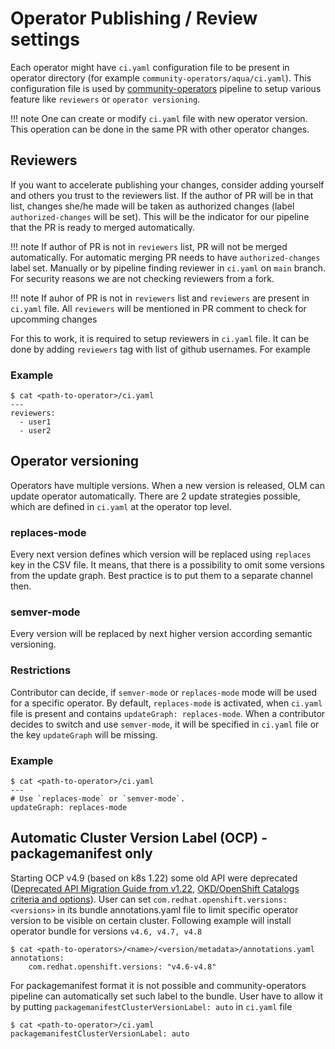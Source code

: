 # Operator Publishing / Review settings

Each operator might have `ci.yaml` configuration file to be present in operator directory (for example `community-operators/aqua/ci.yaml`). This configuration file is used by [community-operators](https://github.com/operator-framework/community-operators) pipeline to setup various feature like `reviewers` or `operator versioning`.

!!! note
    One can create or modify `ci.yaml` file with new operator version. This operation can be done in the same PR with other operator changes. 

## Reviewers

If you want to accelerate publishing your changes, consider adding yourself and others you trust to the reviewers list. If the author of PR will be in that list, changes she/he made will be taken as authorized changes (label `authorized-changes` will be set). This will be the indicator for our pipeline that the PR is ready to merged automatically. 

!!! note
    If author of PR is not in `reviewers` list, PR will not be merged automatically. For automatic merging PR needs to have `authorized-changes` label set. Manually or by pipeline finding reviewer in `ci.yaml` on `main` branch. For security reasons we are not checking reviewers from a fork.

!!! note
    If auhor of PR is not in `reviewers` list and `reviewers` are present in `ci.yaml` file. All `reviewers` will be mentioned in PR comment to check for upcomming changes

For this to work, it is required to setup reviewers in `ci.yaml` file. It can be done by adding `reviewers` tag with list of github usernames. For example

### Example
```
$ cat <path-to-operator>/ci.yaml
---
reviewers:
  - user1 
  - user2

```

## Operator versioning
Operators have multiple versions. When a new version is released, OLM can update operator automatically. There are 2 update strategies possible, which are defined in `ci.yaml` at the operator top level.

### replaces-mode
Every next version defines which version will be replaced using `replaces` key in the CSV file. It means, that there is a possibility to omit some versions from the update graph. Best practice is to put them to a separate channel then.

### semver-mode
Every version will be replaced by next higher version according semantic versioning.

### Restrictions
Contributor can decide, if `semver-mode` or `replaces-mode` mode will be used for a specific operator. By default, `replaces-mode` is activated, when `ci.yaml` file is present and contains `updateGraph: replaces-mode`. When a contributor decides to switch and use `semver-mode`, it will be specified in `ci.yaml` file or the key `updateGraph` will be missing.

### Example
```
$ cat <path-to-operator>/ci.yaml
---
# Use `replaces-mode` or `semver-mode`.
updateGraph: replaces-mode
```

## Automatic Cluster Version Label (OCP) - packagemanifest only

Starting OCP v4.9 (based on k8s 1.22) some old API were deprecated ([Deprecated API Migration Guide from v1.22](https://kubernetes.io/docs/reference/using-api/deprecation-guide/#v1-22), [OKD/OpenShift Catalogs criteria and options](./packaging-required-criteria-ocp.md)). User can set `com.redhat.openshift.versions: <versions>` in its bundle annotations.yaml file to limit specific operator version to be visible on certain cluster. Following example will install operator bundle for versions `v4.6, v4.7, v4.8`
```
$ cat <path-to-operators>/<name>/<version/metadata>/annotations.yaml
annotations:
    com.redhat.openshift.versions: "v4.6-v4.8"
```
For packagemanifest format it is not possible and community-operators pipeline can automatically set such label to the bundle. User have to allow it by putting `packagemanifestClusterVersionLabel: auto` in `ci.yaml` file
```
$ cat <path-to-operator>/ci.yaml
packagemanifestClusterVersionLabel: auto
```
